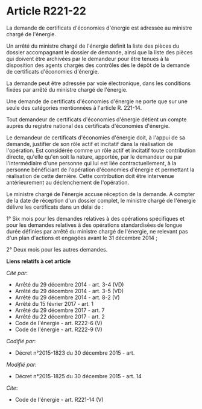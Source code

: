 # Article R221-22

La demande de certificats d'économies d'énergie est adressée au ministre chargé de l'énergie. 

Un arrêté du ministre chargé de l'énergie définit la liste des pièces du dossier accompagnant le dossier de demande, ainsi
que la liste des pièces qui doivent être archivées par le demandeur pour être tenues à la disposition des agents chargés des
contrôles dès le dépôt de la demande de certificats d'économies d'énergie. 

La demande peut être adressée par voie électronique, dans les conditions fixées par arrêté du ministre chargé de l'énergie. 

Une demande de certificats d'économies d'énergie ne porte que sur une seule des catégories mentionnées à l'article R.
221-14. 

Tout demandeur de certificats d'économies d'énergie détient un compte auprès du registre national des certificats d'économies
d'énergie. 

Le demandeur de certificats d'économies d'énergie doit, à l'appui de sa demande, justifier de son rôle actif et incitatif
dans la réalisation de l'opération. Est considérée comme un rôle actif et incitatif toute contribution directe, qu'elle qu'en
soit la nature, apportée, par le demandeur ou par l'intermédiaire d'une personne qui lui est liée contractuellement, à la
personne bénéficiant de l'opération d'économies d'énergie et permettant la réalisation de cette dernière. Cette contribution
doit être intervenue antérieurement au déclenchement de l'opération. 

Le ministre chargé de l'énergie accuse réception de la demande. A compter de la date de réception d'un dossier complet, le
ministre chargé de l'énergie délivre les certificats dans un délai de : 

1° Six mois pour les demandes relatives à des opérations spécifiques et pour les demandes relatives à des opérations
standardisées de longue durée définies par arrêté du ministre chargé de l'énergie, ne relevant pas d'un plan d'actions et
engagées avant le 31 décembre 2014 ; 

2° Deux mois pour les autres demandes.

**Liens relatifs à cet article**

_Cité par_:

  - Arrêté du 29 décembre 2014 - art. 3-4 (VD)
  - Arrêté du 29 décembre 2014 - art. 3-5 (VD)
  - Arrêté du 29 décembre 2014 - art. 8-2 (V)
  - Arrêté du 15 février 2017 - art. 1
  - Arrêté du 29 décembre 2017 - art. 7
  - Arrêté du 22 décembre 2017 - art. 2
  - Code de l'énergie - art. R222-6 (V)
  - Code de l'énergie - art. R222-9 (V)

_Codifié par_:

  - Décret n°2015-1823 du 30 décembre 2015 - art.

_Modifié par_:

  - Décret n°2015-1825 du 30 décembre 2015 - art. 14

_Cite_:

  - Code de l'énergie - art. R221-14 (V)

